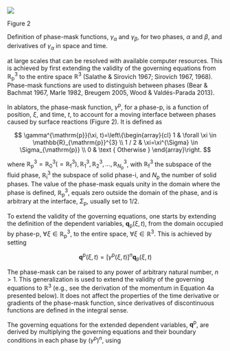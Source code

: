 ![](https://cdn.mathpix.com/cropped/2024_06_05_c61f1c04f668f80a804eg-1.jpg?height=741&width=1091&top_left_y=128&top_left_x=245)

Figure 2

Definition of phase-mask functions, $\gamma_{\alpha}$ and $\gamma_{\beta}$, for two phases, $\alpha$ and $\beta$, and derivatives of $\gamma_{\alpha}$ in space and time.

at large scales that can be resolved with available computer resources. This is achieved by first extending the validity of the governing equations from $\mathbb{R}_{\mathrm{p}}^{3}$ to the entire space $\mathbb{R}^{3}$ (Salathe \& Sirovich 1967; Sirovich 1967, 1968). Phase-mask functions are used to distinguish between phases (Bear \& Bachmat 1967, Marle 1982, Breugem 2005, Wood \& Valdés-Parada 2013).

In ablators, the phase-mask function, $\gamma^{\mathrm{p}}$, for a phase-p, is a function of position, $\xi$, and time, $t$, to account for a moving interface between phases caused by surface reactions (Figure 2). It is defined as

$$
\gamma^{\mathrm{p}}(\xi, t)=\left\{\begin{array}{cl}
1 & \forall \xi \in \mathbb{R}_{\mathrm{p}}^{3} \\
1 / 2 & \xi=\xi^{\Sigma} \in \Sigma_{\mathrm{p}} \\
0 & \text { Otherwise }
\end{array}\right.
$$

where $\mathbb{R}_{\mathrm{p}}^{3}=\mathbb{R}_{0}^{3}\left(=\mathbb{R}_{\mathrm{f}}^{3}\right), \mathbb{R}_{1}^{3}, \mathbb{R}_{2}^{3}, \ldots, \mathbb{R}_{N_{\mathrm{p}}}^{3}$, with $\mathbb{R}_{\mathrm{f}}^{3}$ the subspace of the fluid phase, $\mathbb{R}_{\mathrm{i}}^{3}$ the subspace of solid phase-i, and $N_{\mathrm{p}}$ the number of solid phases. The value of the phase-mask equals unity in the domain where the phase is defined, $\mathbb{R}_{\mathrm{p}}^{3}$, equals zero outside the domain of the phase, and is arbitrary at the interface, $\Sigma_{\mathrm{p}}$, usually set to $1 / 2$.

To extend the validity of the governing equations, one starts by extending the definition of the dependent variables, $\mathbf{q}_{\mathrm{p}}(\xi, t)$, from the domain occupied by phase-p, $\forall \xi \in \mathbb{R}_{\mathrm{p}}^{3}$, to the entire space, $\forall \xi \in \mathbb{R}^{3}$. This is achieved by setting

$$
\mathbf{q}^{\mathrm{p}}(\xi, t)=\left[\gamma^{\mathrm{p}}(\xi, t)\right]^{n} \mathbf{q}_{\mathrm{p}}(\xi, t)
$$

The phase-mask can be raised to any power of arbitrary natural number, $n>1$. This generalization is used to extend the validity of the governing equations to $\mathbb{R}^{3}$ (e.g., see the derivation of the momentum in Equation 4a presented below). It does not affect the properties of the time derivative or gradients of the phase-mask function, since derivatives of discontinuous functions are defined in the integral sense.

The governing equations for the extended dependent variables, $\mathbf{q}^{\mathrm{p}}$, are derived by multiplying the governing equations and their boundary conditions in each phase by $\left(\gamma^{\mathrm{p}}\right)^{n}$, using